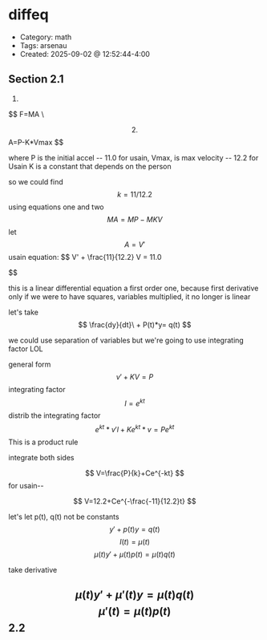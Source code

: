 diffeq
=====
- Category: math 
- Tags: arsenau 
- Created: 2025-09-02 @ 12:52:44-4:00

Section 2.1
---


1.
$$
F=MA
\\

$$
2.
$$
A=P-K*Vmax
$$

where P is the initial accel -- 11.0 for usain,
Vmax, is max velocity -- 12.2 for Usain
K is a constant that depends on the person 

so we could find $$ k= 
 11/12.2 $$
using equations one and two
$$
MA = MP - MKV
$$
let
$$
 A = V'
$$
usain equation:
$$
V' + \frac{11}{12.2} V = 11.0

$$

this is a linear differential equation 
a first order one, because first derivative only
if we were to have squares, variables multiplied, it no longer is linear

let's take
$$
\frac{dy}{dt}\ + P(t)*y= q(t)
$$

we could use separation of variables 
but we're going to use integrating factor LOL


general form 
$$
v' + KV =P
$$
integrating factor
$$
I = e^{kt}
$$
distrib the integrating factor
$$
e^{kt}*v'l+ Ke^{kt}*v=Pe^{kt}
$$
This is  a product rule

integrate both sides

$$
V=\frac{P}{k}+Ce^{-kt}
$$
for usain--

$$
V=12.2+Ce^{-\frac{-11}{12.2}t}
$$


let's let p(t), q(t) not be constants
$$
y'+p(t)y=q(t)
$$
$$
I(t)=\mu(t)
$$
$$
\mu(t) y'+\mu(t)p(t)=\mu(t)q(t)
$$

take derivative

$$
\mu(t)y'+\mu'(t)y=\mu(t)q(t)
$$
$$
\mu'(t)
=\mu(t)p(t)$$
2.2
---

